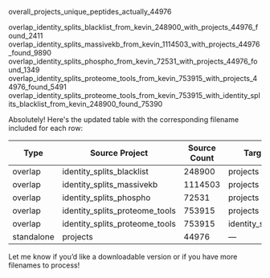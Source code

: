 overall_projects_unique_peptides_actually_44976


overlap_identity_splits_blacklist_from_kevin_248900_with_projects_44976_found_2411
overlap_identity_splits_massivekb_from_kevin_1114503_with_projects_44976_found_9890
overlap_identity_splits_phospho_from_kevin_72531_with_projects_44976_found_1349
overlap_identity_splits_proteome_tools_from_kevin_753915_with_projects_44976_found_5491
overlap_identity_splits_proteome_tools_from_kevin_753915_with_identity_splits_blacklist_from_kevin_248900_found_75390


Absolutely! Here's the updated table with the corresponding filename included for each row:

| Type       | Source Project              | Source Count | Target Project             | Target Count | Overlapped Peptides | Filename                                                                 |
|------------|-----------------------------|--------------|-----------------------------|--------------|----------------------|--------------------------------------------------------------------------|
| overlap    | identity_splits_blacklist   | 248900       | projects                    | 44976        | 2411                 | `overlap_identity_splits_blacklist_from_kevin_248900_with_projects_44976_found_2411` |
| overlap    | identity_splits_massivekb   | 1114503      | projects                    | 44976        | 9890                 | `overlap_identity_splits_massivekb_from_kevin_1114503_with_projects_44976_found_9890` |
| overlap    | identity_splits_phospho     | 72531        | projects                    | 44976        | 1349                 | `overlap_identity_splits_phospho_from_kevin_72531_with_projects_44976_found_1349` |
| overlap    | identity_splits_proteome_tools | 753915    | projects                    | 44976        | 5491                 | `overlap_identity_splits_proteome_tools_from_kevin_753915_with_projects_44976_found_5491` |
| overlap    | identity_splits_proteome_tools | 753915    | identity_splits_blacklist   | 248900       | 75390                | `overlap_identity_splits_proteome_tools_from_kevin_753915_with_identity_splits_blacklist_from_kevin_248900_found_75390` |
| standalone | projects                     | 44976        | —                           | —            | —                    | `overall_projects_unique_peptides_actually_44976`                                       |

Let me know if you’d like a downloadable version or if you have more filenames to process!